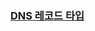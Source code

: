 ### [DNS 레코드 타입](https://www.inflearn.com/courses/lecture?courseId=335940&unitId=261934&subtitleLanguage=ko)